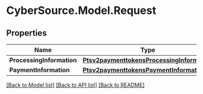 # CyberSource.Model.Request
## Properties

Name | Type | Description | Notes
------------ | ------------- | ------------- | -------------
**ProcessingInformation** | [**Ptsv2paymenttokensProcessingInformation**](Ptsv2paymenttokensProcessingInformation.md) |  | [optional] 
**PaymentInformation** | [**Ptsv2paymenttokensPaymentInformation**](Ptsv2paymenttokensPaymentInformation.md) |  | [optional] 

[[Back to Model list]](../README.md#documentation-for-models) [[Back to API list]](../README.md#documentation-for-api-endpoints) [[Back to README]](../README.md)

